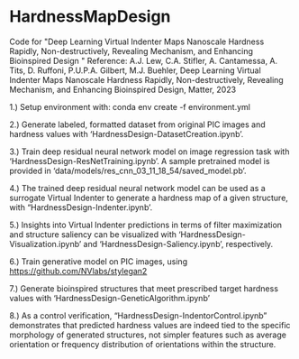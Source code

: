 # HardnessMapDesign

Code for "Deep Learning Virtual Indenter Maps Nanoscale Hardness Rapidly, Non-destructively, Revealing Mechanism, and Enhancing Bioinspired Design "
Reference: A.J. Lew, C.A. Stifler, A. Cantamessa, A. Tits, D. Ruffoni, P.U.P.A. Gilbert, M.J. Buehler, Deep Learning Virtual Indenter Maps Nanoscale Hardness Rapidly, Non-destructively, Revealing Mechanism, and Enhancing Bioinspired Design, Matter, 2023

1.) Setup environment with: conda env create -f environment.yml

2.) Generate labeled, formatted dataset from original PIC images and hardness values with ‘HardnessDesign-DatasetCreation.ipynb’. 

3.) Train deep residual neural network model on image regression task with ‘HardnessDesign-ResNetTraining.ipynb’. A sample pretrained model is provided in ‘data/models/res_cnn_03_11_18_54/saved_model.pb’.

4.) The trained deep residual neural network model can be used as a surrogate Virtual Indenter to generate a hardness map of a given structure, with “HardnessDesign-Indenter.ipynb’.

5.) Insights into Virtual Indenter predictions in terms of filter maximization and structure saliency can be visualized with ‘HardnessDesign-Visualization.ipynb’ and ‘HardnessDesign-Saliency.ipynb’, respectively.

6.) Train generative model on PIC images, using https://github.com/NVlabs/stylegan2  

7.) Generate bioinspired structures that meet prescribed target hardness values with ‘HardnessDesign-GeneticAlgorithm.ipynb’

8.) As a control verification, “HardnessDesign-IndentorControl.ipynb” demonstrates that predicted hardness values are indeed tied to the specific morphology of generated structures, not simpler features such as average orientation or frequency distribution of orientations within the structure. 
